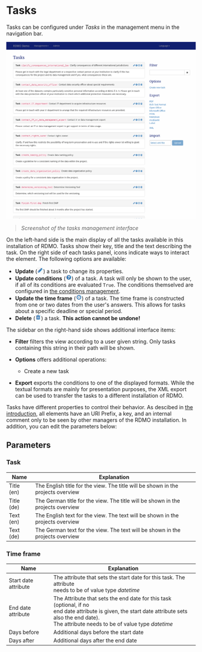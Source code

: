 # Tasks

Tasks can be configured under *Tasks* in the management menu in the navigation bar.

![](../_static/img/screens/tasks.png)
> *Screenshot of the tasks management interface*

On the left-hand side is the main display of all the tasks available in this installation of RDMO. Tasks show their key, title and the text describing the task. On the right side of each tasks panel, icons indicate ways to interact the element. The following options are available:

* **Update** (![](../_static/img/icons/update.png)) a task to change its properties.
* **Update conditions** (![](../_static/img/icons/conditions.png)) of a task. A task will only be shown to the user, if all of its conditions are evaluated `True`. The conditions themselved are configured in [the conditions management](../../management/conditions.html).
* **Update the time frame** (![](../_static/img/icons/timeframe.png)) of a task. The time frame is constructed from one or two dates from the user's answers. This allows for tasks about a specific deadline or special period.
* **Delete** (![](../_static/img/icons/delete.png)) a task. **This action cannot be undone!**

The sidebar on the right-hand side shows additional interface items:

* **Filter** filters the view according to a user given string. Only tasks containing this string in their path will be shown.
* **Options** offers additional operations:

  * Create a new task

* **Export** exports the conditions to one of the displayed formats. While the textual formats are mainly for presentation purposes, the XML export can be used to transfer the tasks to a different installation of RDMO.

Tasks have different properties to control their behavior. As descibed in [the introduction](../../index.html), all elements have an URI Prefix, a key, and an internal comment only to be seen by other managers of the RDMO installation. In addition, you can edit the parameters below:

## Parameters

### Task

|Name|Explanation|
|-|-|
|Title (en)|The English title for the view. The title will be shown in the projects overview|
|Title (de)|The German title for the view. The title will be shown in the projects overview|
|Text (en)|The English text for the view. The text will be shown in the projects overview|
|Text (de)|The German text for the view. The text will be shown in the projects overview|

### Time frame

|Name|Explanation|
|-|-|
|Start date attribute|The attribute that sets the start date for this task. The attribute<br>needs to be of value type *datetime*|
|End date attribute|The Attribute that sets the end date for this task (optional, if no<br>end date attribute is given, the start date attribute sets also the end date).<br>The attribute needs to be of value type *datetime*|
|Days before|Additional days before the start date|
|Days after|Additional days after the end date|
